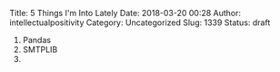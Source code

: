 Title: 5 Things I'm Into Lately
Date: 2018-03-20 00:28
Author: intellectualpositivity
Category: Uncategorized
Slug: 1339
Status: draft

1.  Pandas
2.  SMTPLIB
3.  

